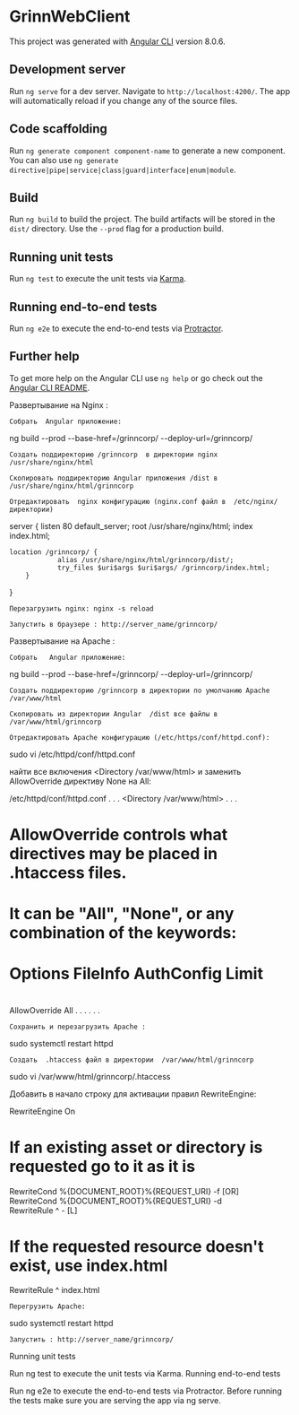 # GrinnWebClient

This project was generated with [Angular CLI](https://github.com/angular/angular-cli) version 8.0.6.

## Development server

Run `ng serve` for a dev server. Navigate to `http://localhost:4200/`. The app will automatically reload if you change any of the source files.

## Code scaffolding

Run `ng generate component component-name` to generate a new component. You can also use `ng generate directive|pipe|service|class|guard|interface|enum|module`.

## Build

Run `ng build` to build the project. The build artifacts will be stored in the `dist/` directory. Use the `--prod` flag for a production build.

## Running unit tests

Run `ng test` to execute the unit tests via [Karma](https://karma-runner.github.io).

## Running end-to-end tests

Run `ng e2e` to execute the end-to-end tests via [Protractor](http://www.protractortest.org/).

## Further help

To get more help on the Angular CLI use `ng help` or go check out the [Angular CLI README](https://github.com/angular/angular-cli/blob/master/README.md).


Развертывание на Nginx :

    Собрать  Angular приложение:

ng build --prod --base-href=/grinncorp/ --deploy-url=/grinncorp/

    Создать поддиректорию /grinncorp  в директории nginx  /usr/share/nginx/html

    Скопировать поддиректорию Angular приложения /dist в /usr/share/nginx/html/grinncorp

    Отредактировать  nginx конфигурацию (nginx.conf файл в  /etc/nginx/ директории)

server {
	listen       80 default_server;
        root         /usr/share/nginx/html;
        index index.html;

	location /grinncorp/ {
                alias /usr/share/nginx/html/grinncorp/dist/;
                try_files $uri$args $uri$args/ /grinncorp/index.html;
        }
}

    Перезагрузить nginx: nginx -s reload

    Запустить в браузере : http://server_name/grinncorp/

Развертывание на Apache :

    Собрать   Angular приложение:

ng build --prod --base-href=/grinncorp/ --deploy-url=/grinncorp/

    Создать поддиректорию /grinncorp в директории по умолчанию Apache   /var/www/html

    Скопировать из директории Angular  /dist все файлы в  /var/www/html/grinncorp

    Отредактировать Apache конфигурацию (/etc/https/conf/httpd.conf):

sudo vi /etc/httpd/conf/httpd.conf

найти все включения <Directory /var/www/html> и заменить  AllowOverride директиву None  на All:

 /etc/httpd/conf/httpd.conf
 . . .
  <Directory /var/www/html>
 . . .
 # 
 # AllowOverride controls what directives may be placed in .htaccess files.
 # It can be "All", "None", or any combination of the keywords:
 # Options FileInfo AuthConfig Limit
 #
 AllowOverride All
 . . .
 </Directory>
 . . .

    Сохранить и перезагрузить Apache :

sudo systemctl restart httpd

    Создать  .htaccess файл в директории  /var/www/html/grinncorp

sudo vi /var/www/html/grinncorp/.htaccess

Добавить в начало строку для активации правил RewriteEngine:

RewriteEngine On  
# If an existing asset or directory is requested go to it as it is
RewriteCond %{DOCUMENT_ROOT}%{REQUEST_URI} -f [OR]  
RewriteCond %{DOCUMENT_ROOT}%{REQUEST_URI} -d  
RewriteRule ^ - [L]

# If the requested resource doesn't exist, use index.html
RewriteRule ^ index.html  

    Перегрузить Apache:

sudo systemctl restart httpd

    Запустить : http://server_name/grinncorp/

Running unit tests

Run ng test to execute the unit tests via Karma.
Running end-to-end tests

Run ng e2e to execute the end-to-end tests via Protractor. Before running the tests make sure you are serving the app via ng serve.